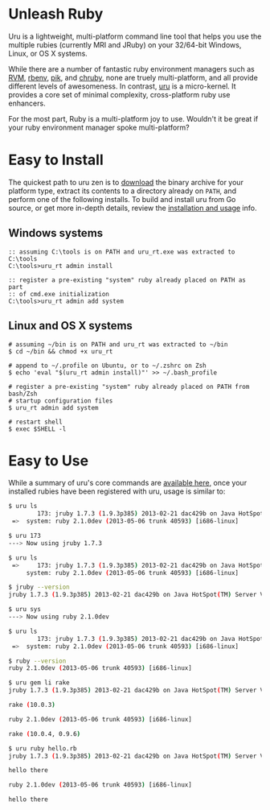 # Unleash Ruby

Uru is a lightweight, multi-platform command line tool that helps you use the
multiple rubies (currently MRI and JRuby) on your 32/64-bit Windows, Linux, or
OS X systems.

While there are a number of fantastic ruby environment managers such as [RVM][1],
[rbenv][2], [pik][3], and [chruby][4], none are truely multi-platform, and all
provide different levels of awesomeness. In contrast, [uru][5] is a micro-kernel.
It provides a core set of minimal complexity, cross-platform ruby use enhancers.

For the most part, Ruby is a multi-platform joy to use. Wouldn't it be great if
your ruby environment manager spoke multi-platform?

# Easy to Install

The quickest path to uru zen is to [download][download] the binary archive for
your platform type, extract its contents to a directory already on `PATH`, and
perform one of the following installs. To build and install uru from Go source,
or get more in-depth details, review the [installation and usage][usage] info.

## Windows systems

~~~ console
:: assuming C:\tools is on PATH and uru_rt.exe was extracted to C:\tools
C:\tools>uru_rt admin install

:: register a pre-existing "system" ruby already placed on PATH as part
:: of cmd.exe initialization
C:\tools>uru_rt admin add system
~~~

## Linux and OS X systems

~~~ console
# assuming ~/bin is on PATH and uru_rt was extracted to ~/bin
$ cd ~/bin && chmod +x uru_rt

# append to ~/.profile on Ubuntu, or to ~/.zshrc on Zsh
$ echo 'eval "$(uru_rt admin install)"' >> ~/.bash_profile

# register a pre-existing "system" ruby already placed on PATH from bash/Zsh
# startup configuration files
$ uru_rt admin add system

# restart shell
$ exec $SHELL -l
~~~

# Easy to Use

While a summary of uru's core commands are [available here][usage], once your
installed rubies have been registered with uru, usage is similar to:

~~~ bash
$ uru ls
        173: jruby 1.7.3 (1.9.3p385) 2013-02-21 dac429b on Java HotSpot(TM) Serv...
 =>  system: ruby 2.1.0dev (2013-05-06 trunk 40593) [i686-linux]

$ uru 173
---> Now using jruby 1.7.3

$ uru ls
 =>     173: jruby 1.7.3 (1.9.3p385) 2013-02-21 dac429b on Java HotSpot(TM) Serv...
     system: ruby 2.1.0dev (2013-05-06 trunk 40593) [i686-linux]

$ jruby --version
jruby 1.7.3 (1.9.3p385) 2013-02-21 dac429b on Java HotSpot(TM) Server VM 1.7.0_21-b11 [linux-i386]

$ uru sys
---> Now using ruby 2.1.0dev

$ uru ls
        173: jruby 1.7.3 (1.9.3p385) 2013-02-21 dac429b on Java HotSpot(TM) Serv...
 =>  system: ruby 2.1.0dev (2013-05-06 trunk 40593) [i686-linux]

$ ruby --version
ruby 2.1.0dev (2013-05-06 trunk 40593) [i686-linux]

$ uru gem li rake
jruby 1.7.3 (1.9.3p385) 2013-02-21 dac429b on Java HotSpot(TM) Server VM 1.7.0_21-b11 [linux-i386]

rake (10.0.3)

ruby 2.1.0dev (2013-05-06 trunk 40593) [i686-linux]

rake (10.0.4, 0.9.6)

$ uru ruby hello.rb
jruby 1.7.3 (1.9.3p385) 2013-02-21 dac429b on Java HotSpot(TM) Server VM 1.7.0_21-b11 [linux-i386]

hello there

ruby 2.1.0dev (2013-05-06 trunk 40593) [i686-linux]

hello there
~~~

[download]: https://bitbucket.org/jonforums/uru/wiki/Downloads
[usage]: https://bitbucket.org/jonforums/uru/wiki/Usage

[1]: https://rvm.io/
[2]: https://github.com/sstephenson/rbenv
[3]: https://github.com/vertiginous/pik
[4]: https://github.com/postmodern/chruby
[5]: https://bitbucket.org/jonforums/uru
